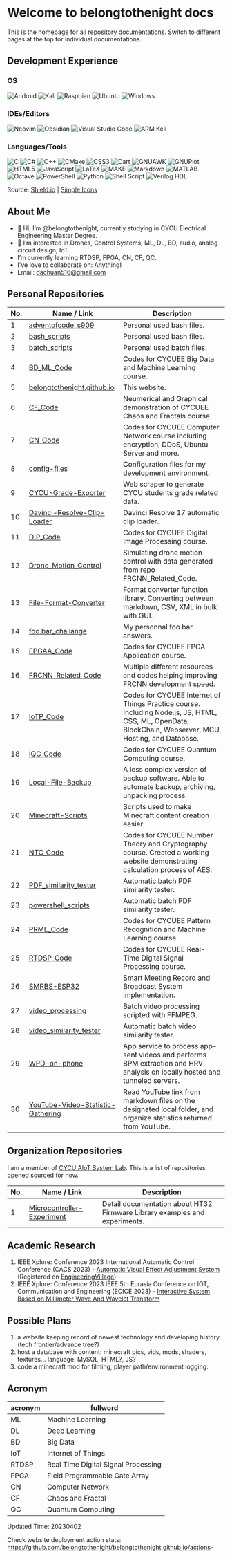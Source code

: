 # Welcome to belongtothenight docs

This is the homepage for all repository documentations. Switch to different pages at the top for individual documentations.

## Development Experience

### OS

![Android](https://img.shields.io/badge/Android-3DDC84?style=for-the-badge&logo=Android&logoColor=white)
![Kali](https://img.shields.io/badge/Kali-557C94?style=for-the-badge&logo=kalilinux&logoColor=white)
![Raspbian](https://img.shields.io/badge/Raspbian-A22846?style=for-the-badge&logo=Raspberry%20Pi&logoColor=white)
![Ubuntu](https://img.shields.io/badge/Ubuntu-E95420?style=for-the-badge&logo=ubuntu&logoColor=white)
![Windows](https://img.shields.io/badge/Windows-0078D6?style=for-the-badge&logo=windows&logoColor=white)

### IDEs/Editors

![Neovim](https://img.shields.io/badge/Neovim-57A143?&style=for-the-badge&logo=neovim&logoColor=white)
![Obsidian](https://img.shields.io/badge/Obsidian-7C3AED?style=for-the-badge&logo=obsidian&logoColor=white)
![Visual Studio Code](https://img.shields.io/badge/Visual%20Studio%20Code-007ACC?style=for-the-badge&logo=visual-studio-code&logoColor=white)
![ARM Keil](https://img.shields.io/badge/Keil%20MDK-0887ae?style=for-the-badge&logo=Arm%20Keil&logoColor=white)

### Languages/Tools

![C](https://img.shields.io/badge/c-A8B9CC?style=for-the-badge&logo=c&logoColor=white)
![C#](https://img.shields.io/badge/c%23-512BD4?style=for-the-badge&logo=c-sharp&logoColor=white)
![C++](https://img.shields.io/badge/c++-00599C?style=for-the-badge&logo=c%2B%2B&logoColor=white)
![CMake](https://img.shields.io/badge/cmake-064F8C?style=for-the-badge&logo=cmake&logoColor=white)
![CSS3](https://img.shields.io/badge/css3-1572B6?style=for-the-badge&logo=css3&logoColor=white)
![Dart](https://img.shields.io/badge/dart-0175C2?style=for-the-badge&logo=dart&logoColor=white)
![GNUAWK](https://img.shields.io/badge/GNUAWK-%23A42E2B?style=for-the-badge&logo=GNU)
![GNUPlot](https://img.shields.io/badge/GNUPlot-f0a9f0?style=for-the-badge&logo=gnuplot&logoColor=white)
![HTML5](https://img.shields.io/badge/html5-E34F26?style=for-the-badge&logo=html5&logoColor=white)
![JavaScript](https://img.shields.io/badge/javascript-F7DF1E?style=for-the-badge&logo=javascript&logoColor=white)
![LaTeX](https://img.shields.io/badge/latex-008080?style=for-the-badge&logo=latex&logoColor=white)
![MAKE](https://img.shields.io/badge/MAKE-427819?style=for-the-badge&logoColor=white)
![Markdown](https://img.shields.io/badge/markdown-000000?style=for-the-badge&logo=markdown&logoColor=white)
![MATLAB](https://img.shields.io/badge/MATLAB-E16737?style=for-the-badge&logoColor=white)
![Octave](https://img.shields.io/badge/OCTAVE-0790C0?style=for-the-badge&logo=octave&logoColor=white)
![PowerShell](https://img.shields.io/badge/powershell-5391FE?style=for-the-badge&logo=powershell&logoColor=white)
![Python](https://img.shields.io/badge/python-3776AB?style=for-the-badge&logo=python&logoColor=white)
![Shell Script](https://img.shields.io/badge/GNU-Bash-4EAA25?style=for-the-badge&logo=GNU%20Bash&logoColor=white)
![Verilog HDL](https://img.shields.io/badge/verilog_HDL-0898A9?style=for-the-badge&logoColor=white)

Source: [Shield.io](https://shields.io/badges) | [Simple Icons](https://simpleicons.org/)


<!-- Mantaining Shields.io Static Badge
1. badgeContent: <name>-<color> | ARM Keil-0887ae
2. style: <style options> | for-the-badge
3. logo: <logo name> | Arm Keil
4. logoColor: <color code> | white -->

## About Me

- 👋 Hi, I’m @belongtothenight, currently studying in CYCU Electrical Engineering Master Degree.
- 👀 I’m interested in Drones, Control Systems, ML, DL, BD, audio, analog circuit design, IoT.
- I’m currently learning RTDSP, FPGA, CN, CF, QC.
- I've love to collaborate on: Anything!
- Email: dachuan516@gmail.com

## Personal Repositories

| No. | Name / Link                                                                                                | Description                                                                                                                                             |
| --- | ---------------------------------------------------------------------------------------------------------- | ------------------------------------------------------------------------------------------------------------------------------------------------------- |
| 1   | [adventofcode_s909](https://github.com/belongtothenight/adventofcode_s909)                                           | Personal used bash files.                                                                                                                               |
| 2   | [bash_scripts](https://github.com/belongtothenight/bash_scripts)                                           | Personal used bash files.                                                                                                                               |
| 3   | [batch_scripts](https://github.com/belongtothenight/batch_scripts)                                         | Personal used batch files.                                                                                                                              |
| 4   | [BD_ML_Code](https://github.com/belongtothenight/BD_ML_Code)                                               | Codes for CYCUEE Big Data and Machine Learning course.                                                                                                  |
| 5   | [belongtothenight.github.io](https://github.com/belongtothenight/belongtothenight.github.io)               | This website.                                                                                                                                           |
| 6   | [CF_Code](https://github.com/belongtothenight/CF_Code)                                                     | Neumerical and Graphical demonstration of CYCUEE Chaos and Fractals course.                                                                             |
| 7   | [CN_Code](https://github.com/belongtothenight/CN_Code)                                                     | Codes for CYCUEE Computer Network course including encryption, DDoS, Ubuntu Server and more.                                                            |
| 8   | [config-files](https://github.com/belongtothenight/config-files)                                           | Configuration files for my development environment.                                                                                                     |
| 9   | [CYCU-Grade-Exporter](https://github.com/belongtothenight/CYCU-Grade-Exporter)                             | Web scraper to generate CYCU students grade related data.                                                                                               |
| 10   | [Davinci-Resolve-Clip-Loader](https://github.com/belongtothenight/Davinci-Resolve-Clip-Loader)             | Davinci Resolve 17 automatic clip loader.                                                                                                               |
| 11  | [DIP_Code](https://github.com/belongtothenight/DIP_Code)                                                   | Codes for CYCUEE Digital Image Processing course.                                                                                                       |
| 12  | [Drone_Motion_Control](https://github.com/belongtothenight/DIP_Code)                                       | Simulating drone motion control with data generated from repo FRCNN_Related_Code.                                                                       |
| 13  | [File-Format-Converter](https://github.com/belongtothenight/File-Format-Converter)                         | Format converter function library. Converting between markdown, CSV, XML in bulk with GUI.                                                              |
| 14  | [foo.bar_challange](https://github.com/belongtothenight/foo.bar_challenge)                                 | My personnal foo.bar answers.                                                                                                                           |
| 15  | [FPGAA_Code](https://github.com/belongtothenight/FPGAA_Code)                                               | Codes for CYCUEE FPGA Application course.                                                                                                               |
| 16  | [FRCNN_Related_Code](https://github.com/belongtothenight/FRCNN_Related_Code)                               | Multiple different resources and codes helping improving FRCNN development speed.                                                                       |
| 17  | [IoTP_Code](https://github.com/belongtothenight/IoTP_Code)                                                 | Codes for CYCUEE Internet of Things Practice course. Including Node.js, JS, HTML, CSS, ML, OpenData, BlockChain, Webserver, MCU, Hosting, and Database. |
| 18  | [IQC_Code](https://github.com/belongtothenight/IQC_Code)                                                   | Codes for CYCUEE Quantum Computing course.                                                                                                              |
| 19  | [Local-File-Backup](https://github.com/belongtothenight/Local-File-Backup)                                 | A less complex version of backup software. Able to automate backup, archiving, unpacking process.                                                       |
| 20  | [Minecraft-Scripts](https://github.com/belongtothenight/Minecraft-Scripts)                                 | Scripts used to make Minecraft content creation easier.                                                                                                 |
| 21  | [NTC_Code](https://github.com/belongtothenight/NTC_Code)                                                   | Codes for CYCUEE Number Theory and Cryptography course. Created a working website demonstrating calculation process of AES.                             |
| 22  | [PDF_similarity_tester](https://github.com/belongtothenight/PDF_similarity_tester)                         | Automatic batch PDF similarity tester.                                                                                                                  |
| 23  | [powershell_scripts](https://github.com/belongtothenight/powershell_scripts)                         | Automatic batch PDF similarity tester.                                                                                                                  |
| 24  | [PRML_Code](https://github.com/belongtothenight/PRML_Code)                                                 | Codes for CYCUEE Pattern Recognition and Machine Learning course.                                                                                       |
| 25  | [RTDSP_Code](https://github.com/belongtothenight/RTDSP_Code)                                               | Codes for CYCUEE Real-Time Digital Signal Processing course.                                                                                            |
| 26  | [SMRBS-ESP32](https://github.com/belongtothenight/SMRBS-ESP32)                                             | Smart Meeting Record and Broadcast System implementation.                                                                                               |
| 27  | [video_processing](https://github.com/belongtothenight/video_processing)                                   | Batch video processing scripted with FFMPEG.                                                                                                            |
| 28  | [video_similarity_tester](https://github.com/belongtothenight/video_similarity_tester)                     | Automatic batch video similarity tester.                                                                                                                |
| 29  | [WPD-on-phone](https://github.com/belongtothenight/WPD-on-phone)                                           | App service to process app-sent videos and performs BPM extraction and HRV analysis on locally hosted and tunneled servers.                             |
| 30  | [YouTube-Video-Statistic-Gathering](https://github.com/belongtothenight/YouTube-Video-Statistic-Gathering) | Read YouTube link from markdown files on the designated local folder, and organize statistics returned from YouTube.                                    |

## Organization Repositories

I am a member of [CYCU AIoT System Lab](https://github.com/CYCU-AIoT-System-Lab). This is a list of repositories opened sourced for now.

| No. | Name / Link                                                                                      | Description                                                                |
| --- | ------------------------------------------------------------------------------------------------ | -------------------------------------------------------------------------- |
| 1   | [Microcontroller-Experiment](https://github.com/CYCU-AIoT-System-Lab/Microcontroller-Experiment) | Detail documentation about HT32 Firmware Library examples and experiments. |

## Academic Research

1. IEEE Xplore: Conference 2023 International Automatic Control Conference (CACS 2023) - [Automatic Visual Effect Adjustment System](https://ieeexplore.ieee.org/document/10326206) (Registered on [EngineeringVillage](https://engineeringvillage.com/))
2. IEEE Xplore: Conference 2023 IEEE 5th Eurasia Conference on IOT, Communication and Engineering (ECICE 2023) - [Interactive System Based on Millimeter Wave And Wavelet Transform](https://ieeexplore.ieee.org/document/10383034)

## Possible Plans

1. a website keeping record of newest technology and developing history. (tech frontier/advance tree?)
2. host a database with content: minecraft pics, vids, mods, shaders, textures... language: MySQL, HTML?, JS?
3. code a minecraft mod for filming, player path/environment logging.

## Acronym

| acronym | fullword                            |
| ------- | ----------------------------------- |
| ML      | Machine Learning                    |
| DL      | Deep Learning                       |
| BD      | Big Data                            |
| IoT     | Internet of Things                  |
| RTDSP   | Real Time Digital Signal Processing |
| FPGA    | Field Programmable Gate Array       |
| CN      | Computer Network                    |
| CF      | Chaos and Fractal                   |
| QC      | Quantum Computing                   |

Updated Time: 20230402

Check website deployment action stats: <https://github.com/belongtothenight/belongtothenight.github.io/actions>-
